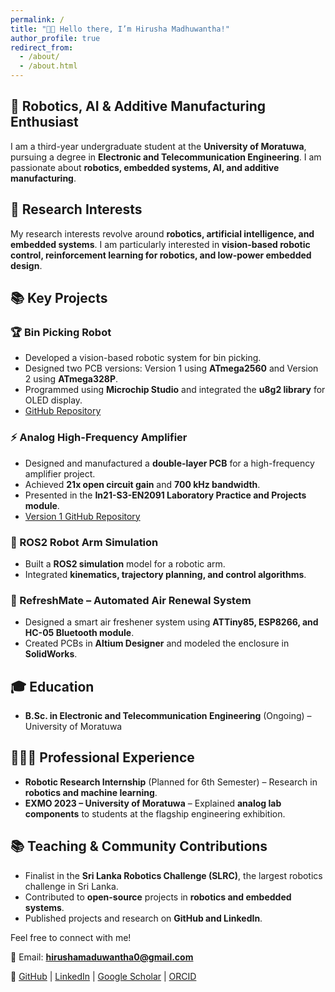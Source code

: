 ```yaml
---
permalink: /
title: "👋🏼 Hello there, I’m Hirusha Madhuwantha!"
author_profile: true
redirect_from: 
  - /about/
  - /about.html
---
```


## 🤖 Robotics, AI & Additive Manufacturing Enthusiast

I am a third-year undergraduate student at the **University of Moratuwa**, pursuing a degree in **Electronic and Telecommunication Engineering**. I am passionate about **robotics, embedded systems, AI, and additive manufacturing**.

## 🔬 Research Interests

My research interests revolve around **robotics, artificial intelligence, and embedded systems**. I am particularly interested in **vision-based robotic control, reinforcement learning for robotics, and low-power embedded design**.

## 📚 Key Projects

### 🏆 Bin Picking Robot
- Developed a vision-based robotic system for bin picking.
- Designed two PCB versions: Version 1 using **ATmega2560** and Version 2 using **ATmega328P**.
- Programmed using **Microchip Studio** and integrated the **u8g2 library** for OLED display.
- [GitHub Repository](https://github.com/mora-bprs/Bin-picking-source-code/tree/main)

### ⚡ Analog High-Frequency Amplifier
- Designed and manufactured a **double-layer PCB** for a high-frequency amplifier project.
- Achieved **21x open circuit gain** and **700 kHz bandwidth**.
- Presented in the **In21-S3-EN2091 Laboratory Practice and Projects module**.
- [Version 1 GitHub Repository](https://github.com/maduwanthasl/Analog-High-Frequency-Amplifier-V1)

### 🤖 ROS2 Robot Arm Simulation
- Built a **ROS2 simulation** model for a robotic arm.
- Integrated **kinematics, trajectory planning, and control algorithms**.

### 🚀 RefreshMate – Automated Air Renewal System
- Designed a smart air freshener system using **ATTiny85, ESP8266, and HC-05 Bluetooth module**.
- Created PCBs in **Altium Designer** and modeled the enclosure in **SolidWorks**.

## 🎓 Education
- **B.Sc. in Electronic and Telecommunication Engineering** (Ongoing) – University of Moratuwa

## 👨🏻‍🔬 Professional Experience
- **Robotic Research Internship** (Planned for 6th Semester) – Research in **robotics and machine learning**.
- **EXMO 2023 – University of Moratuwa** – Explained **analog lab components** to students at the flagship engineering exhibition.

## 📚 Teaching & Community Contributions
- Finalist in the **Sri Lanka Robotics Challenge (SLRC)**, the largest robotics challenge in Sri Lanka.
- Contributed to **open-source** projects in **robotics and embedded systems**.
- Published projects and research on **GitHub and LinkedIn**.

Feel free to connect with me!

📧 Email: **hirushamaduwantha0@gmail.com**

🔗 [GitHub](https://github.com/maduwanthasl)  |  [LinkedIn](https://www.linkedin.com/in/hirusha-maduwantha/)  |  [Google Scholar]()  |  [ORCID]()
